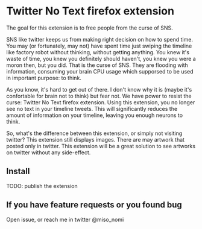 # Twitter No Text firefox extension

The goal for this extension is to free people from the curse of SNS.

SNS like twitter keeps us from making right decision on how to spend time.
You may (or fortunately, may not) have spent time just swiping the timeline like factory robot without thinking, without getting anything.
You knew it's waste of time, you knew you definitely should haven't, you knew you were a moron then, but you did.
That is the curse of SNS.
They are flooding with information, consuming your brain CPU usage which supporsed to be used in important purpose: to think. 

As you know, it's hard to get out of there.
I don't know why it is (maybe it's confortable for brain not to think) but fear not.
We have power to resist the curse: Twitter No Text firefox extension.
Using this extension, you no longer see no text in your timeline tweets.
This will significantly reduces the amount of information on your timeline, leaving you enough neurons to think.

So, what's the difference between this extension, or simply not visiting twitter?
This extension still displays images.
There are may artwork that posted only in twitter.
This extension will be a great solution to see artworks on twitter without any side-effect.


## Install
TODO: publish the extension


## If you have feature requests or you found bug
Open issue, or reach me in twitter @miso_nomi
